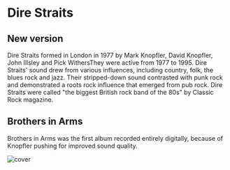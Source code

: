 # Dire Straits
## New version
Dire Straits formed in London in 1977 by Mark Knopfler, David Knopfler, John Illsley and Pick WithersThey were active from 1977 to 1995. Dire Straits' sound drew from various influences, including country, folk, the blues rock and jazz. Their stripped-down sound contrasted with punk rock and demonstrated a roots rock influence that emerged from pub rock. Dire Straits were called "the biggest British rock band of the 80s" by Classic Rock magazine.

## Brothers in Arms
Brothers in Arms was the first album recorded entirely digitally, because of Knopfler pushing for improved sound quality.

![cover](https://upload.wikimedia.org/wikipedia/commons/thumb/b/bf/Dire_Straits_1978_Hamburg_1.jpg/1920px-Dire_Straits_1978_Hamburg_1.jpg)
